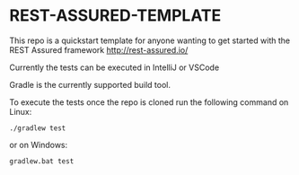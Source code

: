 # REST-ASSURED-TEMPLATE
This repo is a quickstart template for anyone wanting to get started with the REST Assured framework http://rest-assured.io/

Currently the tests can be executed in IntelliJ or VSCode

Gradle is the currently supported build tool.

To execute the tests once the repo is cloned run the following command on Linux:

```./gradlew test```

or on Windows:

```gradlew.bat test```